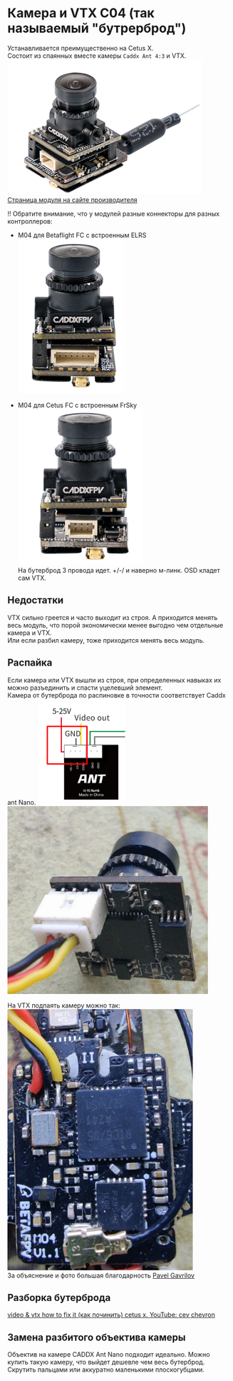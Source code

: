 # Камера и VTX C04 (так называемый "бутрерброд")
Устанавливается преимущественно на Cetus X.   
Состоит из спаянных вместе камеры `Caddx Ant 4:3` и VTX.  
![](C04.png)  
[Страница модуля на сайте производителя](https://betafpv.com/products/c04-camera-and-vtx-module)  

!! Обратите внимание, что у модулей разные коннекторы для разных контроллеров:  
 - M04 для Betaflight FC с встроенным ELRS  
![](M04_Betaflight.png)  
 
 - M04 для Cetus FC с встроенным FrSky  
![](M04_CetusFC.png)  
На бутерброд 3 провода идет. +/-/ и наверно м-линк. OSD кладет сам VTX.

## Недостатки
VTX сильно греется и часто выходит из строя. А приходится менять весь модуль, что порой экономически менее выгодно чем отдельные камера и VTX.   
Или если разбил камеру, тоже приходится менять весь модуль.  

## Распайка
Если камера или VTX вышли из строя, при определенных навыках их можно разъединить и спасти уцелевший элемент.  
Камера от бутерброда по распиновке в точности соответствует Сaddx ant Nano. 
![](Camera_Contacts.png) 
![](C04_Contacts.png)

На VTX подпаять камеру можно так:  
![](M04_Contacts.png)  
За объяснение и фото большая благодарность [Pavel Gavrilov](https://t.me/reeson2003)

## Разборка бутерброда
[video & vtx how to fix it (как починить) cetus x. YouTube: cev chevron](https://www.youtube.com/watch?v=ieGqLArBH64)

## Замена разбитого объектива камеры
Объектив на камере CADDX Ant Nano подходит идеально. Можно купить такую камеру, что выйдет дешевле чем весь бутерброд. Скрутить пальцами или аккуратно маленькими плоскогубцами.

